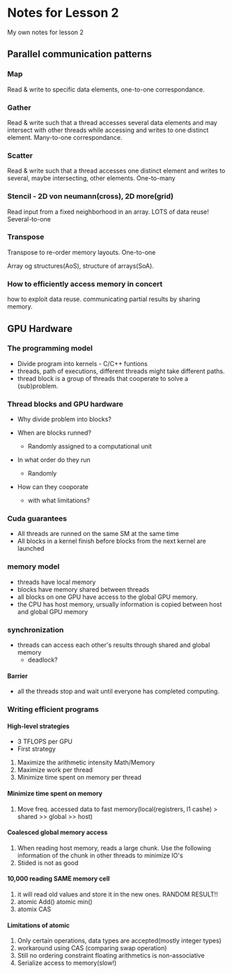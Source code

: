 # Notes for Lesson 2
My own notes for lesson 2
## Parallel communication patterns
### Map
Read & write to specific data elements, one-to-one correspondance.
### Gather
Read & write such that a thread accesses several data elements and may intersect with other threads while accessing and writes to one distinct element. Many-to-one correspondance.
### Scatter
Read & write such that a thread accesses one distinct element and writes to several, maybe intersecting, other elements. One-to-many
### Stencil - 2D von neumann(cross), 2D more(grid)
Read input from a fixed neighborhood in an array. LOTS of data reuse! Several-to-one
### Transpose
Transpose to re-order memory layouts. One-to-one

Array og structures(AoS), structure of arrays(SoA).
### How to efficiently access memory in concert
how to exploit data reuse. communicating partial results by sharing memory.
## GPU Hardware
### The programming model
- Divide program into kernels - C/C++ funtions
- threads, path of executions, different threads might take different paths.
- thread block is a group of threads that cooperate to solve a (sub)problem.
### Thread blocks and GPU hardware
- Why divide problem into blocks?

- When are blocks runned?
  - Randomly assigned to a computational unit
- In what order do they run
  - Randomly
- How can they cooporate
  - with what limitations?
### Cuda guarantees
- All threads are runned on the same SM at the same time
- All blocks in a kernel finish before blocks from the next kernel are launched
### memory model
- threads have local memory
- blocks have memory shared between threads
- all blocks on one GPU have access to the global GPU memory.
- the CPU has host memory, ursually information is copied between host and global GPU memory
### synchronization
- threads can access each other's results through shared and global memory
  - deadlock?
#### Barrier
- all the threads stop and wait until everyone has completed computing.
### Writing efficient programs
#### High-level strategies
- 3 TFLOPS per GPU
- First strategy
1. Maximize the arithmetic intensity Math/Memory
  2. Maximize work per thread
  3. Minimize time spent on memory per thread
#### Minimize time spent on memory
1. Move freq. accessed data to fast memory(local(registrers, l1 cashe) > shared >> global >> host)
#### Coalesced global memory access
1. When reading host memory, reads a large chunk. Use the following information of the chunk in other threads to minimize IO's
2. Stided is not as good
#### 10,000 reading SAME memory cell
1. it will read old values and store it in the new ones. RANDOM RESULT!!
2. atomic Add() atomic min()
3. atomix CAS
#### Limitations of atomic
1. Only certain operations, data types are accepted(mostly integer types)
2. workaround using CAS (comparing swap operation)
3. Still no ordering constraint floating arithmetics is non-associative
4. Serialize access to memory(slow!)
